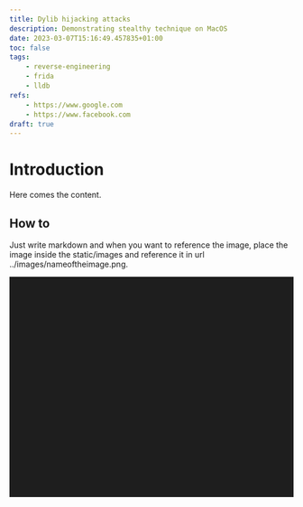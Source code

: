 ```yaml
---
title: Dylib hijacking attacks
description: Demonstrating stealthy technique on MacOS
date: 2023-03-07T15:16:49.457835+01:00
toc: false
tags:
    - reverse-engineering
    - frida
    - lldb
refs:
    - https://www.google.com
    - https://www.facebook.com
draft: true
---
```


# Introduction

Here comes the content.

## How to

Just write markdown and when you want to reference the image, place the image inside the static/images and reference it in url ../images/nameoftheimage.png.

![Image](../images/sample.png)

